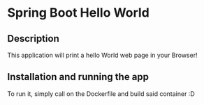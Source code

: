 # Spring Boot Hello World

## Description
This application will print a hello World web page in your Browser!

## Installation and running the app
To run it, simply call on the Dockerfile and build said container :D